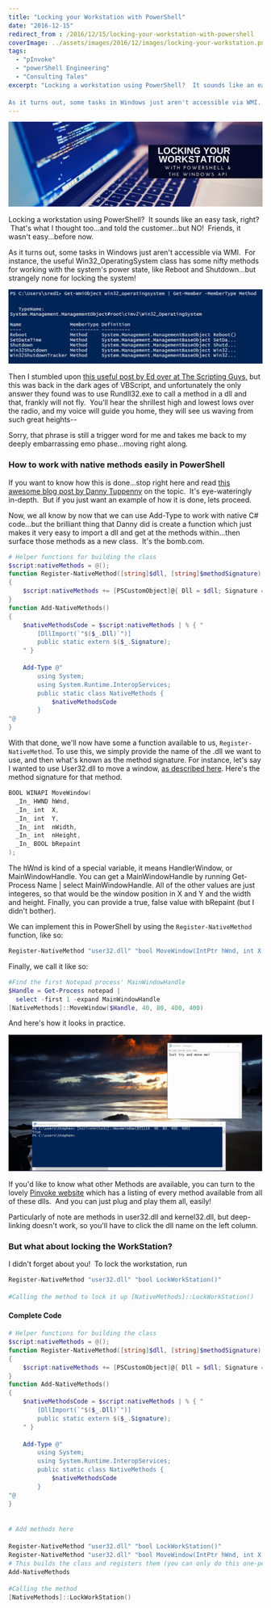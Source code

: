 ```yaml
---
title: "Locking your Workstation with PowerShell"
date: "2016-12-15"
redirect_from : /2016/12/15/locking-your-workstation-with-powershell
coverImage: ../assets/images/2016/12/images/locking-your-workstation.png
tags: 
  - "pInvoke"
  - "powerShell Engineering"
  - "Consulting Tales"
excerpt: "Locking a workstation using PowerShell?  It sounds like an easy task, right?  That's what I thought too...and told the customer...but NO!  Friends, it wasn't easy...before now.

As it turns out, some tasks in Windows just aren't accessible via WMI.  For instance, the useful Win32\_OperatingSystem class has some nifty methods for working with the system's power state, like Reboot and"
---
```


![locking-your-workstation](../assets/images/2016/12/images/locking-your-workstation.png)

Locking a workstation using PowerShell?  It sounds like an easy task, right?  That's what I thought too...and told the customer...but NO!  Friends, it wasn't easy...before now.

As it turns out, some tasks in Windows just aren't accessible via WMI.  For instance, the useful Win32\_OperatingSystem class has some nifty methods for working with the system's power state, like Reboot and Shutdown...but strangely none for locking the system!

![01](../assets/images/2016/12/images/01.png)

Then I stumbled upon [this useful post by Ed over at The Scripting Guys,](https://blogs.technet.microsoft.com/heyscriptingguy/2004/11/15/can-i-lock-a-workstation-using-a-script/) but this was back in the dark ages of VBScript, and unfortunately the only answer they found was to use Rundll32.exe to call a method in a dll and that, frankly will not fly.  You'll hear the shrillest high and lowest lows over the radio, and my voice will guide you home, they will see us waving from such great heights--

Sorry, that phrase is still a trigger word for me and takes me back to my deeply embarrassing emo phase...moving right along.

### How to work with native methods easily in PowerShell

If you want to know how this is done...stop right here and read [this awesome blog post by Danny Tuppenny](https://blog.dantup.com/2013/10/easily-calling-windows-apis-from-powershell/) on the topic.  It's eye-wateringly in-depth.  But if you just want an example of how it is done, lets proceed.

Now, we all know by now that we can use Add-Type to work with native C# code...but the brilliant thing that Danny did is create a function which just makes it very easy to import a dll and get at the methods within...then surface those methods as a new class.  It's the bomb.com.

```powershell 
# Helper functions for building the class
$script:nativeMethods = @();
function Register-NativeMethod([string]$dll, [string]$methodSignature)
{
    $script:nativeMethods += [PSCustomObject]@{ Dll = $dll; Signature = $methodSignature; }
}
function Add-NativeMethods()
{
    $nativeMethodsCode = $script:nativeMethods | % { "
        [DllImport(`"$($_.Dll)`")]
        public static extern $($_.Signature);
    " }
 
    Add-Type @"
        using System;
        using System.Runtime.InteropServices;
        public static class NativeMethods {
            $nativeMethodsCode
        }
"@
}
```

With that done, we'll now have some a function available to us, `Register-NativeMethod`. To use this, we simply provide the name of the .dll we want to use, and then what's known as the method signature. For instance, let's say I wanted to use User32.dll to move a window, [as described here](https://msdn.microsoft.com/en-us/library/windows/desktop/ms633534(v=vs.85).aspx). Here's the method signature for that method.

```powershell 
BOOL WINAPI MoveWindow(
  _In_ HWND hWnd,
  _In_ int  X,
  _In_ int  Y,
  _In_ int  nWidth,
  _In_ int  nHeight,
  _In_ BOOL bRepaint
);
```

The hWnd is kind of a special variable, it means HandlerWindow, or MainWindowHandle. You can get a MainWindowHandle by running Get-Process Name | select MainWindowHandle. All of the other values are just integeres, so that would be the window position in X and Y and the width and height. Finally, you can provide a true, false value with bRepaint (but I didn't bother).

We can implement this in PowerShell by using the `Register-NativeMethod` function, like so:

```powershell 
Register-NativeMethod "user32.dll" "bool MoveWindow(IntPtr hWnd, int X, int Y, int nWidth, int nHeight)" 
```

Finally, we call it like so:

```powershell 
#Find the first Notepad process' MainWindowHandle 
$Handle = Get-Process notepad | 
  select -first 1 -expand MainWindowHandle 
[NativeMethods]::MoveWindow($Handle, 40, 80, 400, 400) 
```

And here's how it looks in practice.

![gif](../assets/images/2016/12/images/gif.gif)

If you'd like to know what other Methods are available, you can turn to the lovely [Pinvoke website](http://www.pinvoke.net/) which has a listing of every method available from all of these dlls.  And you can just plug and play them all, easily!

Particularly of note are methods in user32.dll and kernel32.dll, but deep-linking doesn't work, so you'll have to click the dll name on the left column.

### But what about locking the WorkStation?

I didn't forget about you!  To lock the workstation, run

```powershell 
Register-NativeMethod "user32.dll" "bool LockWorkStation()"

#Calling the method to lock it up [NativeMethods]::LockWorkStation() 
```

#### Complete Code

```powershell 
# Helper functions for building the class
$script:nativeMethods = @();
function Register-NativeMethod([string]$dll, [string]$methodSignature)
{
    $script:nativeMethods += [PSCustomObject]@{ Dll = $dll; Signature = $methodSignature; }
}
function Add-NativeMethods()
{
    $nativeMethodsCode = $script:nativeMethods | % { "
        [DllImport(`"$($_.Dll)`")]
        public static extern $($_.Signature);
    " }
 
    Add-Type @"
        using System;
        using System.Runtime.InteropServices;
        public static class NativeMethods {
            $nativeMethodsCode
        }
"@
}
 
 
# Add methods here
 
Register-NativeMethod "user32.dll" "bool LockWorkStation()"
Register-NativeMethod "user32.dll" "bool MoveWindow(IntPtr hWnd, int X, int Y, int nWidth, int nHeight)"
# This builds the class and registers them (you can only do this one-per-session, as the type cannot be unloaded?)
Add-NativeMethods
 
#Calling the method
[NativeMethods]::LockWorkStation()
```
